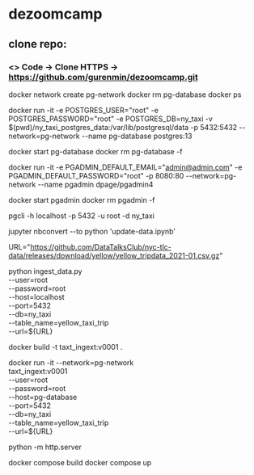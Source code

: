 # dezoomcamp
## clone repo: 
### <> Code -> Clone HTTPS -> https://github.com/gurenmin/dezoomcamp.git
docker network create pg-network
docker rm pg-database
docker ps

docker run -it -e POSTGRES_USER="root" -e POSTGRES_PASSWORD="root" -e POSTGRES_DB=ny_taxi -v $(pwd)/ny_taxi_postgres_data:/var/lib/postgresql/data -p 5432:5432 --network=pg-network --name pg-database postgres:13

docker start pg-database
docker rm pg-database -f

docker run -it -e PGADMIN_DEFAULT_EMAIL="admin@admin.com" -e PGADMIN_DEFAULT_PASSWORD="root" -p 8080:80	 --network=pg-network --name pgadmin dpage/pgadmin4

docker start pgadmin
docker rm pgadmin -f

pgcli -h localhost -p 5432 -u root -d ny_taxi

jupyter nbconvert --to python 'update-data.ipynb'

URL="https://github.com/DataTalksClub/nyc-tlc-data/releases/download/yellow/yellow_tripdata_2021-01.csv.gz"


python ingest_data.py \
--user=root \
--password=root \
--host=localhost \
--port=5432 \
--db=ny_taxi \
--table_name=yellow_taxi_trip \
--url=${URL}


docker build -t taxt_ingext:v0001 .

docker run -it --network=pg-network \
taxt_ingext:v0001 \
--user=root \
--password=root \
--host=pg-database \
--port=5432 \
--db=ny_taxi \
--table_name=yellow_taxi_trip \
--url=${URL}

python -m http.server

docker compose build
docker compose up